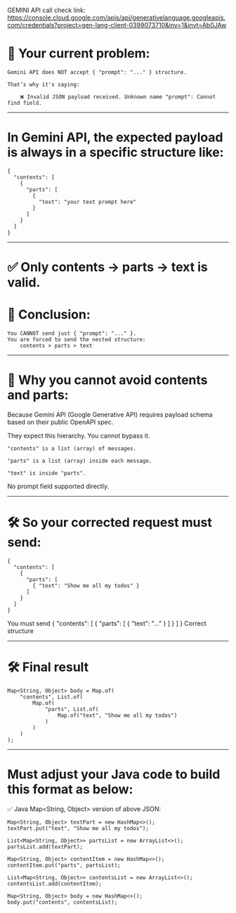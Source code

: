 
GEMINI API call check link:
https://console.cloud.google.com/apis/api/generativelanguage.googleapis.com/credentials?project=gen-lang-client-0399073710&inv=1&invt=Ab0JAw



# 🛑 Your current problem:

    Gemini API does NOT accept { "prompt": "..." } structure.

    That’s why it's saying:

        ❌ Invalid JSON payload received. Unknown name "prompt": Cannot find field.

------------------------------------------------------------------------
# In Gemini API, the expected payload is always in a specific structure like:
  ````
  {
    "contents": [
      {
        "parts": [
          {
            "text": "your text prompt here"
          }
        ]
      }
    ]
  }
  ````

------------------------------------------------------------------------
# ✅ Only contents -> parts -> text is valid.
# 📢 Conclusion:

    You CANNOT send just { "prompt": "..." }.
    You are forced to send the nested structure:
        contents > parts > text


------------------------------------------------------------------------

# 💬 Why you cannot avoid contents and parts:

Because Gemini API (Google Generative API) requires payload schema based on their public OpenAPI spec.

They expect this hierarchy. You cannot bypass it.

    "contents" is a list (array) of messages.

    "parts" is a list (array) inside each message.

    "text" is inside "parts".

No prompt field supported directly.

------------------------------------------------------------------------

# 🛠 So your corrected request must send:
  
  ````
  {
    "contents": [
      {
        "parts": [
          { "text": "Show me all my todos" }
        ]
      }
    ]
  }
  ````

You must send { "contents": [ { "parts": [ { "text": "..." } ] } ] }	Correct structure

------------------------------------------------------------------------

# 🛠 Final result

  ````
  Map<String, Object> body = Map.of(
      "contents", List.of(
          Map.of(
              "parts", List.of(
                  Map.of("text", "Show me all my todos")
              )
          )
      )
  );

  ````

------------------------------------------------------------------------

# Must adjust your Java code to build this format	as below:
✅ Java Map<String, Object> version of above JSON:

    Map<String, Object> textPart = new HashMap<>();
    textPart.put("text", "Show me all my todos");

    List<Map<String, Object>> partsList = new ArrayList<>();
    partsList.add(textPart);

    Map<String, Object> contentItem = new HashMap<>();
    contentItem.put("parts", partsList);

    List<Map<String, Object>> contentsList = new ArrayList<>();
    contentsList.add(contentItem);

    Map<String, Object> body = new HashMap<>();
    body.put("contents", contentsList);



